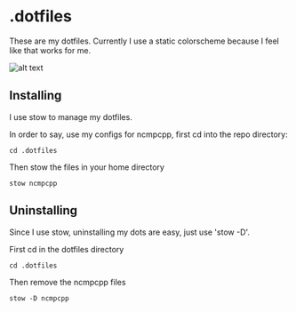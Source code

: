 # .dotfiles
These are my dotfiles. Currently I use a static colorscheme because I feel like that works for me.

![alt text](https://i.imgur.com/7tM9I5H.png)

## Installing
I use stow to manage my dotfiles.

In order to say, use my configs for ncmpcpp, first cd into the repo directory:
```
cd .dotfiles
```

Then stow the files in your home directory
```
stow ncmpcpp
```

## Uninstalling
Since I use stow, uninstalling my dots are easy, just use 'stow -D'.

First cd in the dotfiles directory
```
cd .dotfiles
```
Then remove the ncmpcpp files
```
stow -D ncmpcpp
```
